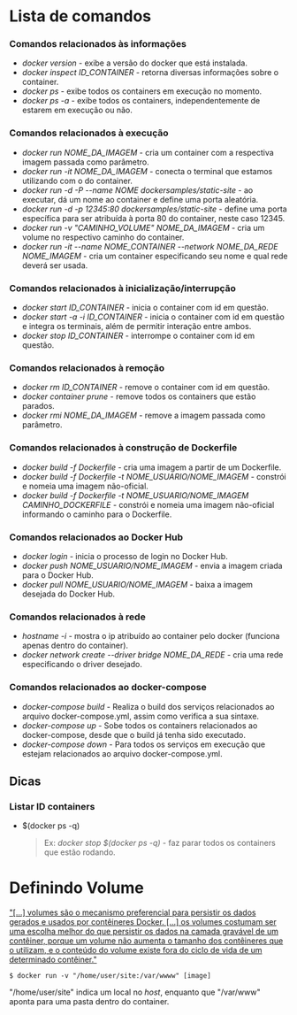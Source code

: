 # Lista de comandos
### Comandos relacionados às informações
- *docker version* - exibe a versão do docker que está instalada.
- *docker inspect ID_CONTAINER* - retorna diversas informações sobre o container.
- *docker ps* - exibe todos os containers em execução no momento.
- *docker ps -a* - exibe todos os containers, independentemente de estarem em execução ou não.
### Comandos relacionados à execução
- *docker run NOME_DA_IMAGEM* - cria um container com a respectiva imagem passada como parâmetro.
- *docker run -it NOME_DA_IMAGEM* - conecta o terminal que estamos utilizando com o do container.
- *docker run -d -P --name NOME dockersamples/static-site* - ao executar, dá um nome ao container e define uma porta aleatória.
- *docker run -d -p 12345:80 dockersamples/static-site* - define uma porta específica para ser atribuída à porta 80 do container, neste caso 12345.
- *docker run -v "CAMINHO_VOLUME" NOME_DA_IMAGEM* - cria um volume no respectivo caminho do container.
- *docker run -it --name NOME_CONTAINER --network NOME_DA_REDE NOME_IMAGEM* - cria um container especificando seu nome e qual rede deverá ser usada.

### Comandos relacionados à inicialização/interrupção
- *docker start ID_CONTAINER* - inicia o container com id em questão.
- *docker start -a -i ID_CONTAINER* - inicia o container com id em questão e integra os terminais, além de permitir interação entre ambos.
- *docker stop ID_CONTAINER* - interrompe o container com id em questão.

### Comandos relacionados à remoção
- *docker rm ID_CONTAINER* - remove o container com id em questão.
- *docker container prune* - remove todos os containers que estão parados.
- *docker rmi NOME_DA_IMAGEM* - remove a imagem passada como parâmetro.

### Comandos relacionados à construção de Dockerfile
- *docker build -f Dockerfile* - cria uma imagem a partir de um Dockerfile.
- *docker build -f Dockerfile -t NOME_USUARIO/NOME_IMAGEM* - constrói e nomeia uma imagem não-oficial.
- *docker build -f Dockerfile -t NOME_USUARIO/NOME_IMAGEM CAMINHO_DOCKERFILE* - constrói e nomeia uma imagem não-oficial informando o caminho para o Dockerfile.

### Comandos relacionados ao Docker Hub
- *docker login* - inicia o processo de login no Docker Hub.
- *docker push NOME_USUARIO/NOME_IMAGEM* - envia a imagem criada para o Docker Hub.
- *docker pull NOME_USUARIO/NOME_IMAGEM* - baixa a imagem desejada do Docker Hub.

### Comandos relacionados à rede
- *hostname -i* - mostra o ip atribuído ao container pelo docker (funciona apenas dentro do container).
- *docker network create --driver bridge NOME_DA_REDE* - cria uma rede especificando o driver desejado.

### Comandos relacionados ao docker-compose
- *docker-compose build* - Realiza o build dos serviços relacionados ao arquivo docker-compose.yml, assim como verifica a sua sintaxe.
- *docker-compose up* - Sobe todos os containers relacionados ao docker-compose, desde que o build já tenha sido executado.
- *docker-compose down* - Para todos os serviços em execução que estejam relacionados ao arquivo docker-compose.yml.

## Dicas
### Listar ID containers
- $(docker ps -q)
	>  Ex: *docker stop $(docker ps -q)* - faz parar todos os containers que estão rodando.

# Definindo Volume
["\[...\] volumes são o mecanismo preferencial para persistir os dados gerados e usados por contêineres Docker.
\[...\] os volumes costumam ser uma escolha melhor do que persistir os dados na camada gravável de um contêiner, porque um volume não aumenta o tamanho dos contêineres que o utilizam, e o conteúdo do volume existe fora do ciclo de vida de um determinado contêiner."](https://docs.docker.com/storage/volumes/)

    $ docker run -v "/home/user/site:/var/wwww" [image]
"/home/user/site" indica um local no *host*, enquanto que "/var/www" aponta para uma pasta dentro do container.
	